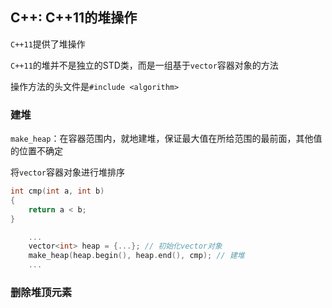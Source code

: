 ## C++: C++11的堆操作

`C++11`提供了堆操作

`C++11`的堆并不是独立的STD类，而是一组基于`vector`容器对象的方法

操作方法的头文件是`#include <algorithm>`

### 建堆

`make_heap`：在容器范围内，就地建堆，保证最大值在所给范围的最前面，其他值的位置不确定

将`vector`容器对象进行堆排序

```c++
int cmp(int a, int b)
{
    return a < b;
}

    ...    
    vector<int> heap = {...}; // 初始化vector对象
    make_heap(heap.begin(), heap.end(), cmp); // 建堆
    ...
```

### 删除堆顶元素

